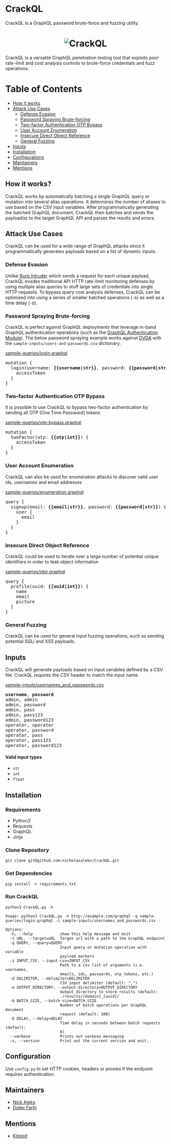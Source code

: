 CrackQL
=======
CrackQL is a GraphQL password brute-force and fuzzing utility.

<h1 align="center">
	<img src="https://github.com/nicholasaleks/CrackQL/blob/master/static/CrackQL-Banner.png?raw=true" alt="CrackQL"/>
	<br>
</h1>

CrackQL is a versatile GraphQL penetration testing tool that exploits poor rate-limit and cost analysis controls to brute-force credentials and fuzz operations.

# Table of Contents
* [How it works](#how-it-works)
* [Attack Use Cases](#attack-use-cases)
  * [Defense Evasion](#defense-evasion)
  * [Password Spraying Brute-forcing](#password-spraying-brute-forcing)
  * [Two-factor Authentication OTP Bypass](#two-factor-Authentication-otp-bypass)
  * [User Account Enumeration](#user-account-enumeration)
  * [Insecure Direct Object Reference](#insecure-direct-object-reference)
  * [General Fuzzing](#general-fuzzing)
* [Inputs](#inputs)
* [Installation](#installation)
* [Configurations](#configuration)
* [Maintainers](#maintainers)
* [Mentions](#mentions)

## How it works?

CrackQL works by automatically batching a single GraphQL query or mutation into several alias operations. It determines the number of aliases to use based on the CSV input variables. After programmatically generating the batched GraphQL document, CrackQL then batches and sends the payload(s) to the target GraphQL API and parses the results and errors.

## Attack Use Cases

CrackQL can be used for a wide range of GraphQL attacks since it programmatically generates payloads based on a list of dynamic inputs.

### Defense Evasion

Unlike [Burp Intruder](https://portswigger.net/burp/documentation/desktop/tools/intruder) which sends a request for each unique payload, CrackQL evades traditional API HTTP rate-limit monitoring defenses by using multiple alias queries to stuff large sets of credentials into single HTTP requests. To bypass query cost analysis defenses, CrackQL can be optimized into using a series of smaller batched operations (`-b`) as well as a time delay (`-D`).


### Password Spraying Brute-forcing

CrackQL is perfect against GraphQL deployments that leverage in-band GraphQL authentication operations (such as the [GraphQL Authentication Module](https://www.graphql-modules.com/docs#authentication-module)). The below password spraying example works against [DVGA](https://github.com/dolevf/Damn-Vulnerable-GraphQL-Application) with the `sample-inputs/users-and-passwords.csv` dictionary.

[sample-queries/login.graphql](sample-queries/login.graphql)
<pre>
mutation {
  login(username: <b>{{username|str}}</b>, password: <b>{{password|str}}</b>) {
    accessToken
  }
}
</pre>

### Two-factor Authentication OTP Bypass

It is possible to use CrackQL to bypass two-factor authentication by sending all OTP (One Time Password) tokens

[sample-queries/otp-bypass.graphql](sample-queries/otp-bypass.graphql)
<pre>
mutation {
  twoFactor(otp: <b>{{otp|int}}</b>) {
    accessToken
  }
}
</pre>

### User Account Enumeration

CrackQL can also be used for enumeration attacks to discover valid user ids, usernames and email addresses

[sample-queries/enumeration.graphql](sample-queries/enumeration.graphql)
<pre>
query {
  signup(email: <b>{{email|str}}</b>, password: <b>{{password|str}}</b>) {
    user {
      email
    }
  }
}
</pre>

### Insecure Direct Object Reference

CrackQL could be used to iterate over a large number of potential unique identifiers in order to leak object information

[sample-queries/idor.graphql](sample-queries/idor.graphql)
<pre>
query {
  profile(uuid: <b>{{uuid|int}}</b>) {
    name
    email
    picture
  }
}
</pre>

### General Fuzzing

CrackQL can be used for general input fuzzing operations, such as sending potential SQLi and XSS payloads.

## Inputs

CrackQL will generate payloads based on input variables defined by a CSV file. CrackQL requires the CSV header to match the input name.

[sample-inputs/usernames_and_passwords.csv](sample-inputs/usernames_and_passwords.csv)
<pre>
<b>username</b>, <b>password</b>
admin, admin
admin, password
admin, pass
admin, pass123
admin, password123
operator, operator
operator, password
operator, pass
operator, pass123
operator, password123
</pre>

#### Valid input types
- `str`
- `int`
- `float`

## Installation

### Requirements
- Python3
- Requests
- GraphQL
- Jinja

### Clone Repository
```
git clone git@github.com:nicholasaleks/CrackQL.git
```

### Get Dependencies
`pip install -r requirements.txt`

### Run CrackQL
`python3 CrackQL.py -h`

```
Usage: python3 CrackQL.py -t http://example.com/graphql -q sample-queries/login.graphql -i sample-inputs/usernames_and_passwords.csv

Options:
  -h, --help            show this help message and exit
  -t URL, --target=URL  Target url with a path to the GraphQL endpoint
  -q QUERY, --query=QUERY
                        Input query or mutation operation with variable
                        payload markers
  -i INPUT_CSV, --input-csv=INPUT_CSV
                        Path to a csv list of arguments (i.e. usernames,
                        emails, ids, passwords, otp_tokens, etc.)
  -d DELIMITER, --delimiter=DELIMITER
                        CSV input delimiter (default: ",")
  -o OUTPUT_DIRECTORY, --output-directory=OUTPUT_DIRECTORY
                        Output directory to store results (default:
                        ./results/[domain]_[uuid]/
  -b BATCH_SIZE, --batch-size=BATCH_SIZE
                        Number of batch operations per GraphQL document
                        request (default: 100)
  -D DELAY, --delay=DELAY
                        Time delay in seconds between batch requests (default:
                        0)
  --verbose             Prints out verbose messaging
  -v, --version         Print out the current version and exit.
```

## Configuration
Use `config.py` to set HTTP cookies, headers or proxies if the endpoint requires authentication.

## Maintainers
* [Nick Aleks](https://github.com/nicholasaleks)
* [Dolev Farhi](https://github.com/dolevf)

## Mentions
* [Kitploit](https://www.kitploit.com/2022/07/crackql-graphql-password-brute-force.html)
